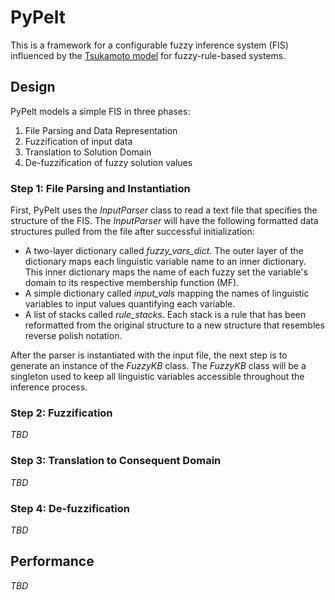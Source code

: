 # PyPelt

This is a framework for a configurable fuzzy inference system (FIS) influenced by the 
[Tsukamoto model](http://researchhubs.com/post/engineering/fuzzy-system/tsukamoto-fuzzy-model.html) for 
fuzzy-rule-based systems.


## Design

PyPelt models a simple FIS in three phases:
1. File Parsing and Data Representation
2. Fuzzification of input data
3. Translation to Solution Domain
4. De-fuzzification of fuzzy solution values


### Step 1: File Parsing and Instantiation 

First, PyPelt uses the *InputParser* class to read a text file that specifies the structure of the FIS. The 
*InputParser* will have the following formatted data structures pulled from the file after successful initialization:

* A two-layer dictionary called *fuzzy_vars_dict*. The outer layer of the dictionary maps each linguistic variable name 
to an inner dictionary. This inner dictionary maps the name of each fuzzy set the variable's domain to its respective 
membership function (MF).
* A simple dictionary called *input_vals* mapping the names of linguistic variables to input values quantifying each 
variable.
* A list of stacks called *rule_stacks*. Each stack is a rule that has been reformatted from the original structure to 
a new structure that resembles reverse polish notation.

After the parser is instantiated with the input file, the next step is to generate an instance of the *FuzzyKB* class.
The *FuzzyKB* class will be a singleton used to keep all linguistic variables accessible throughout the inference 
process. 

### Step 2: Fuzzification

*TBD*


### Step 3: Translation to Consequent Domain

*TBD*


### Step 4: De-fuzzification

*TBD*
## Performance

*TBD*
